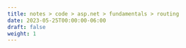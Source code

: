 ```yaml
---
title: notes > code > asp.net > fundamentals > routing
date: 2023-05-25T00:00:00-06:00
draft: false
weight: 1
---
```


